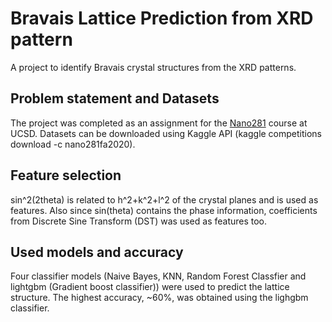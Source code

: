 # Bravais Lattice Prediction from XRD pattern
A project to identify Bravais crystal structures from the XRD patterns.  

## Problem statement and Datasets
The project was completed as an assignment for the [Nano281](https://github.com/materialsvirtuallab/nano281/tree/master/labs/lab3) course at UCSD. Datasets can be downloaded using Kaggle API (kaggle competitions download -c nano281fa2020).

## Feature selection
sin^2(2theta) is related to h^2+k^2+l^2 of the crystal planes and is used as features. Also since sin(theta) contains the phase information, coefficients from Discrete Sine Transform (DST) was used as features too.

## Used models and accuracy
Four classifier models (Naive Bayes, KNN, Random Forest Classfier and lightgbm (Gradient boost classifier)) were used to predict the lattice structure. The highest accuracy, ~60%, was obtained using the lighgbm classifier.
